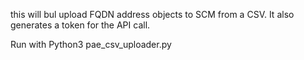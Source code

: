 this will bul upload FQDN address objects to SCM from a CSV. It also generates a token for the API call.

Run with Python3 pae_csv_uploader.py
